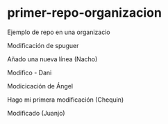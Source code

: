 # primer-repo-organizacion
Ejemplo de repo en una organizacio

Modificación de spuguer

Añado una nueva línea (Nacho)

Modifico - Dani

Modicicación de Ángel

Hago mi primera modificación (Chequin)

Modificado (Juanjo)
